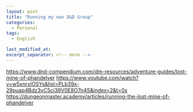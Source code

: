 ```yaml
---
layout: post
title: "Running my own D&D Group"
categories:
  - Personal
tags:
  - English

last_modified_at: 
excerpt_separator: <!-- more -->
---
```


https://www.dnd-compendium.com/dm-resources/adventure-guides/lost-mine-of-phandelver
https://www.youtube.com/watch?v=w5xnrxIOSYs&list=PLb39x-29puap4Bdz3vC5ci39V0E8O7n4S&index=2&t=0s
https://dungeonmaster.academy/articles/running-the-lost-mine-of-phandelver